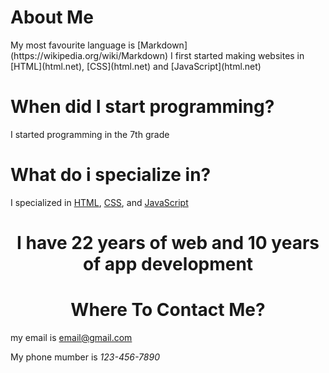 <h1 class="text-align:center;">About Me</h1>
My most favourite language is [Markdown](https://wikipedia.org/wiki/Markdown)
I first started making websites in [HTML](html.net), [CSS](html.net) and [JavaScript](html.net)
<h1>When did I start programming?</h1>
<p>I started programming in the 7th grade</p>
<h1>What do i specialize in?</h1>
I specialized in <a href="html.net">HTML</a>, <a href="html.net">CSS</a>, and <a href="html.net">JavaScript</a>
<h1 style="text-align:center;"How much expirence do i have in programming?</h1>
<p style="text-align:center;">I have 22 years of web and 10 years of app development</p>
<h1 style="text-align:center;">Where To Contact Me?</h1>
my email is <a href='mailto:email@gmail.com'>email@gmail.com</a>
<p class="test-align:center;">My phone mumber is <em>123-456-7890</em></p>
